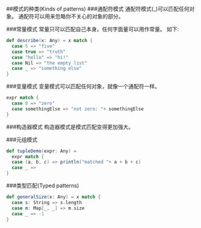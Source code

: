 ##模式的种类(Kinds of patterns)
###通配符模式
通配符模式(_)可以匹配任何对象。
通配符可以用来忽略你不关心的对象的部分。

###常量模式
常量只可以匹配自己本身。任何字面量可以用作常量。
如下:
```scala
def describe(x: Any) = x match {
  case 5 => "five"
  case true => "truth"
  case "hello" => "hi!"
  case Nil => "the empty list"
  case _ => "something else"
}
```

###变量模式
变量模式可以匹配任何对象，就像一个通配符一样。
```scala
expr match {
  case 0 => "zero"
  case somethingElse => "not zero: "+ somethingElse
}
```
###构造器模式
构造器模式是模式匹配变得更加强大。

###元组模式
```scala
def tupleDemo(expr: Any) =
  expr match {
  case (a, b, c) => println("matched "+ a + b + c)
  case _ =>
}
```

###类型匹配(Typed patterns)
```scala
def generalSize(x: Any) = x match {
  case s: String => s.length
  case m: Map[_, _] => m.size
  case _ => -1
}
```
